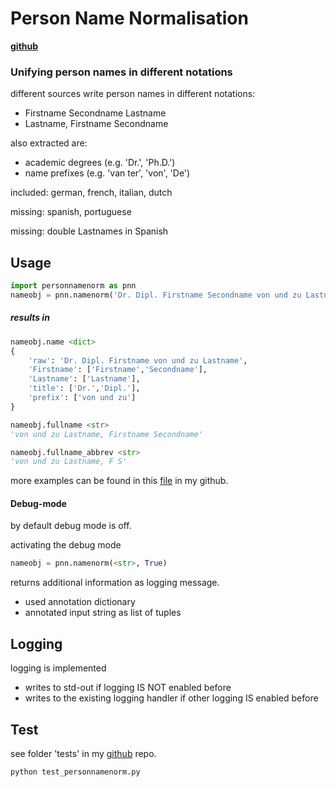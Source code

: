 # Person Name Normalisation
**[github](https://github.com/klauslippert/person-name-normalisation/)**

### Unifying person names in different notations

different sources write person names in different notations:

-  Firstname Secondname Lastname
-  Lastname, Firstname Secondname

also extracted are:

- academic degrees (e.g. 'Dr.', 'Ph.D.')
- name prefixes (e.g. 'van ter', 'von', 'De')

included: german, french, italian, dutch

missing: spanish, portuguese



missing: double Lastnames in Spanish

## Usage
```python
import personnamenorm as pnn
nameobj = pnn.namenorm('Dr. Dipl. Firstname Secondname von und zu Lastname')
```

##### results in

```python
nameobj.name <dict>
{
    'raw': 'Dr. Dipl. Firstname von und zu Lastname',
    'Firstname': ['Firstname','Secondname'],
    'Lastname': ['Lastname'],
    'title': ['Dr.','Dipl.'],
    'prefix': ['von und zu']
}

nameobj.fullname <str>
'von und zu Lastname, Firstname Secondname'

nameobj.fullname_abbrev <str>
'von und zu Lastname, F S'
```
more examples can be found in this [file](https://github.com/klauslippert/person-name-normalisation/blob/main/tests/test_personnamenorm.py)  in my github. 

#### Debug-mode
by default debug mode is off.

activating the debug mode 
```python
nameobj = pnn.namenorm(<str>, True)
```
returns additional information as logging message.
- used annotation dictionary
- annotated input string as list of tuples

## Logging
logging is implemented

- writes to std-out if logging IS NOT enabled before 
- writes to the existing logging handler if other logging IS enabled before

## Test
see folder 'tests' in my [github](https://github.com/klauslippert/person-name-normalisation) repo.
```python
python test_personnamenorm.py
```

